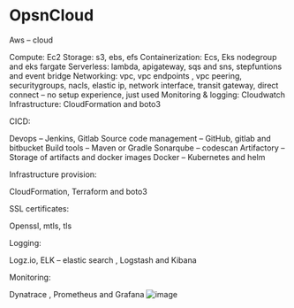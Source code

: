 # OpsnCloud


Aws – cloud 

Compute: Ec2
Storage: s3, ebs, efs
Containerization: Ecs, Eks nodegroup and eks fargate 
Serverless: lambda, apigateway, sqs and sns, stepfuntions and event bridge 
Networking: vpc, vpc endpoints , vpc peering, securitygroups, nacls, elastic ip, network interface, 
transit gateway, direct connect – no setup experience, just used 
Monitoring & logging: Cloudwatch 
Infrastructure: CloudFormation and boto3

CICD:

Devops – Jenkins, Gitlab 
Source code management – GitHub, gitlab and bitbucket 
Build tools – Maven or Gradle 
Sonarqube – codescan 
Artifactory – Storage of artifacts and docker images
Docker – 
Kubernetes and helm

Infrastructure provision:

CloudFormation, Terraform and boto3 

SSL certificates: 

Openssl, mtls, tls 

Logging:

 Logz.io, ELK – elastic search , Logstash and Kibana

Monitoring:

Dynatrace , Prometheus and Grafana
![image](https://github.com/sai337/OpsnCloud/assets/25371600/a5649dd3-9df3-4213-be89-7ae277be8097)
